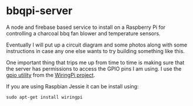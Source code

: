 # bbqpi-server
A node and firebase based service to install on a Raspberry Pi for controlling a charcoal bbq fan blower and temperature sensors.

Eventually I will put up a circuit diagram and some photos along with some instructions in case any one else wants to try building something like this.

One important thing that trips me up from time to time is making sure that the server has permissions to access the GPIO pins I am using.  I use the [gpio utility](http://wiringpi.com/the-gpio-utility/) from the [WiringPi project](http://wiringpi.com).  

If you are using Raspbian Jessie it can be install using:

    sudo apt-get install wiringpi
